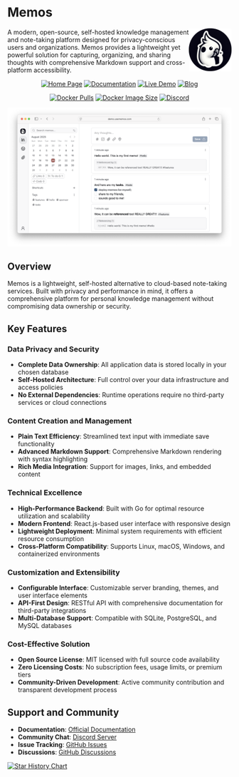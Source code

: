 # Memos

<img align="right" height="96px" src="https://raw.githubusercontent.com/usememos/.github/refs/heads/main/assets/logo-rounded.png" alt="Memos" />

A modern, open-source, self-hosted knowledge management and note-taking platform designed for privacy-conscious users and organizations. Memos provides a lightweight yet powerful solution for capturing, organizing, and sharing thoughts with comprehensive Markdown support and cross-platform accessibility.

<div align="center">

[![Home Page](https://img.shields.io/badge/Home-www.usememos.com-blue)](https://www.usememos.com)
[![Documentation](https://img.shields.io/badge/Docs-Available-green)](https://www.usememos.com/docs)
[![Live Demo](https://img.shields.io/badge/Demo-Try%20Now-orange)](https://demo.usememos.com/)
[![Blog](https://img.shields.io/badge/Blog-Read%20More-lightblue)](https://www.usememos.com/blog)

[![Docker Pulls](https://img.shields.io/docker/pulls/neosmemo/memos.svg)](https://hub.docker.com/r/neosmemo/memos)
[![Docker Image Size](https://img.shields.io/docker/image-size/neosmemo/memos?sort=semver)](https://hub.docker.com/r/neosmemo/memos)
[![Discord](https://img.shields.io/badge/discord-chat-5865f2?logo=discord&logoColor=f5f5f5)](https://discord.gg/tfPJa4UmAv)

</div>

![Memos Application Screenshot](https://raw.githubusercontent.com/usememos/.github/refs/heads/main/assets/demo.png)

## Overview

Memos is a lightweight, self-hosted alternative to cloud-based note-taking services. Built with privacy and performance in mind, it offers a comprehensive platform for personal knowledge management without compromising data ownership or security.

## Key Features

### Data Privacy and Security

- **Complete Data Ownership**: All application data is stored locally in your chosen database
- **Self-Hosted Architecture**: Full control over your data infrastructure and access policies
- **No External Dependencies**: Runtime operations require no third-party services or cloud connections

### Content Creation and Management

- **Plain Text Efficiency**: Streamlined text input with immediate save functionality
- **Advanced Markdown Support**: Comprehensive Markdown rendering with syntax highlighting
- **Rich Media Integration**: Support for images, links, and embedded content

### Technical Excellence

- **High-Performance Backend**: Built with Go for optimal resource utilization and scalability
- **Modern Frontend**: React.js-based user interface with responsive design
- **Lightweight Deployment**: Minimal system requirements with efficient resource consumption
- **Cross-Platform Compatibility**: Supports Linux, macOS, Windows, and containerized environments

### Customization and Extensibility

- **Configurable Interface**: Customizable server branding, themes, and user interface elements
- **API-First Design**: RESTful API with comprehensive documentation for third-party integrations
- **Multi-Database Support**: Compatible with SQLite, PostgreSQL, and MySQL databases

### Cost-Effective Solution

- **Open Source License**: MIT licensed with full source code availability
- **Zero Licensing Costs**: No subscription fees, usage limits, or premium tiers
- **Community-Driven Development**: Active community contribution and transparent development process

## Support and Community

- **Documentation**: [Official Documentation](https://www.usememos.com/docs)
- **Community Chat**: [Discord Server](https://discord.gg/tfPJa4UmAv)
- **Issue Tracking**: [GitHub Issues](https://github.com/usememos/memos/issues)
- **Discussions**: [GitHub Discussions](https://github.com/usememos/memos/discussions)

[![Star History Chart](https://api.star-history.com/svg?repos=usememos/memos&type=Date)](https://star-history.com/#usememos/memos&Date)
